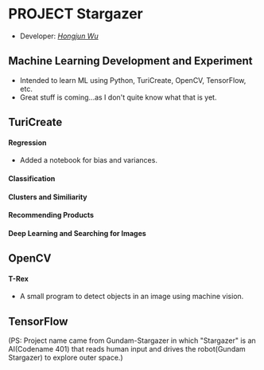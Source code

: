 # PROJECT Stargazer
* Developer:  *[Hongjun Wu](https://github.com/Errrneist/Stargazer/blob/master/Documents/Resume-Github.pdf)*
## Machine Learning Development and Experiment
* Intended to learn ML using Python, TuriCreate, OpenCV, TensorFlow, etc.
* Great stuff is coming...as I don't quite know what that is yet.

## TuriCreate
#### Regression
* Added a notebook for bias and variances.
#### Classification
#### Clusters and Similiarity
#### Recommending Products
#### Deep Learning and Searching for Images

## OpenCV
#### T-Rex
* A small program to detect objects in an image using machine vision.

## TensorFlow
(PS: Project name came from Gundam-Stargazer in which "Stargazer" is an AI(Codename 401) that 
reads human input and drives the robot(Gundam Stargazer) to explore outer space.)
